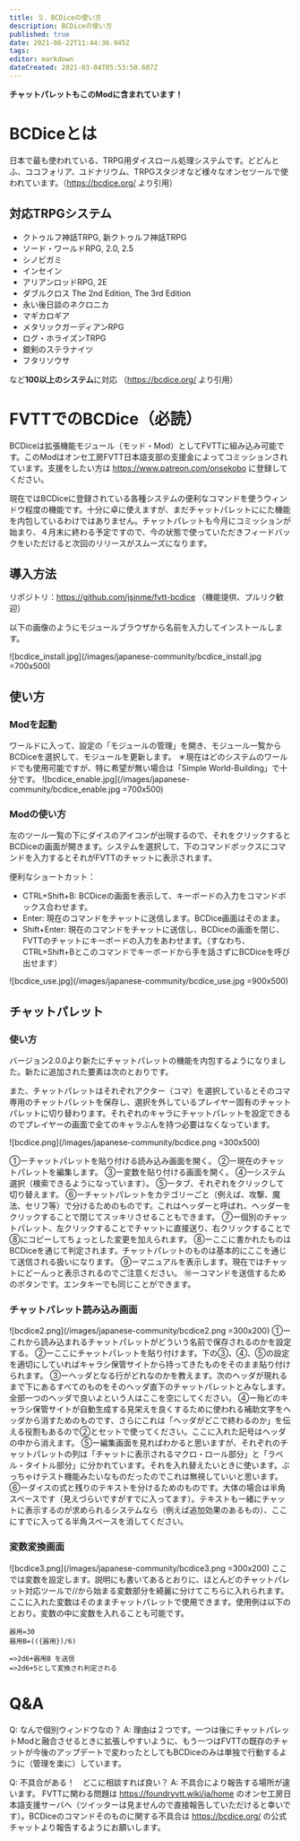 ```yaml
---
title: ５．BCDiceの使い方
description: BCDiceの使い方
published: true
date: 2021-06-22T11:44:36.945Z
tags: 
editor: markdown
dateCreated: 2021-03-04T05:53:50.607Z
---
```


**チャットパレットもこのModに含まれています！**

# BCDiceとは
日本で最も使われている、TRPG用ダイスロール処理システムです。どどんとふ、ココフォリア、ユドナリウム、TRPGスタジオなど様々なオンセツールで使われています。（https://bcdice.org/ より引用）

## 対応TRPGシステム
-   クトゥルフ神話TRPG, 新クトゥルフ神話TRPG
-    ソード・ワールドRPG, 2.0, 2.5
-    シノビガミ
-    インセイン
-    アリアンロッドRPG, 2E
-    ダブルクロス The 2nd Edition, The 3rd Edition
-    永い後日談のネクロニカ
-    マギカロギア
-    メタリックガーディアンRPG
-    ログ・ホライズンTRPG
-    銀剣のステラナイツ
-    フタリソウサ

など**100以上のシステム**に対応 （https://bcdice.org/ より引用）

# FVTTでのBCDice（必読）
BCDiceは拡張機能モジュール（モッド・Mod）としてFVTTに組み込み可能です。このModはオンセ工房FVTT日本語支部の支援金によってコミッションされています。支援をしたい方は https://www.patreon.com/onsekobo に登録してください。

現在ではBCDiceに登録されている各種システムの便利なコマンドを使うウィンドウ程度の機能です。十分に卓に使えますが、まだチャットパレットににた機能を内包しているわけではありません。チャットパレットも今月にコミッションが始まり、４月末に終わる予定ですので、今の状態で使っていただきフィードバックをいただけると次回のリリースがスムーズになります。

## 導入方法
リポジトリ：https://github.com/jsinme/fvtt-bcdice
（機能提供、プルリク歓迎）

以下の画像のようにモジュールブラウザから名前を入力してインストールします。

![bcdice_install.jpg](/images/japanese-community/bcdice_install.jpg =700x500)

## 使い方

### Modを起動
ワールドに入って、設定の「モジュールの管理」を開き、モジュール一覧からBCDiceを選択して、モジュールを更新します。
＊現在はどのシステムのワールドでも使用可能ですが、特に希望が無い場合は「Simple World-Building」で十分です。
![bcdice_enable.jpg](/images/japanese-community/bcdice_enable.jpg =700x500)

### Modの使い方
左のツール一覧の下にダイスのアイコンが出現するので、それをクリックするとBCDiceの画面が開きます。システムを選択して、下のコマンドボックスにコマンドを入力するとそれがFVTTのチャットに表示されます。

便利なショートカット：
- CTRL+Shift+B: BCDiceの画面を表示して、キーボードの入力をコマンドボックス合わせます。
- Enter: 現在のコマンドをチャットに送信します。BCDice画面はそのまま。
- Shift+Enter: 現在のコマンドをチャットに送信し、BCDiceの画面を閉じ、FVTTのチャットにキーボードの入力をあわせます。（すなわち、CTRL+Shift+Bとこのコマンドでキーボードから手を話さずにBCDiceを呼び出せます）

![bcdice_use.jpg](/images/japanese-community/bcdice_use.jpg =900x500)

## チャットパレット
### 使い方
バージョン2.0.0より新たにチャットパレットの機能を内包するようになりました。新たに追加された要素は次のとおりです。

また、チャットパレットはそれぞれアクター（コマ）を選択しているとそのコマ専用のチャットパレットを保存し、選択を外しているプレイヤー固有のチャットパレットに切り替わります。それぞれのキャラにチャットパレットを設定できるのでプレイヤーの画面で全てのキャラぶんを持つ必要はなくなっています。

![bcdice.png](/images/japanese-community/bcdice.png =300x500)

①ーチャットパレットを貼り付ける読み込み画面を開く。
②ー現在のチャットパレットを編集します。
③ー変数を貼り付ける画面を開く。
④ーシステム選択（検索できるようになっています）。
⑤ータブ、それぞれをクリックして切り替えます。
⑥ーチャットパレットをカテゴリーごと（例えば、攻撃、魔法、セリフ等）で分けるためのものです。これはヘッダーと呼ばれ、ヘッダーをクリックすることで閉じてスッキリさせることもできます。
⑦ー個別のチャットパレット、左クリックすることでチャットに直接送り、右クリックすることで⑧にコピーしてちょっとした変更を加えられます。
⑧ーここに書かれたものはBCDiceを通じて判定されます。チャットパレットのものは基本的にここを通じて送信される扱いになります。
⑨ーマニュアルを表示します。現在ではチャットにどーんっと表示されるのでご注意ください。
⑩ーコマンドを送信するためのボタンです。エンタキーでも同じことができます。

### チャットパレット読み込み画面
![bcdice2.png](/images/japanese-community/bcdice2.png =300x200)
①ーこれから読み込まれるチャットパレットがどういう名前で保存されるのかを設定する。
②ーここにチャットパレットを貼り付けます。下の③、④、⑤の設定を適切にしていればキャラシ保管サイトから持ってきたものをそのまま貼り付けられます。
③ーヘッダとなる行がどれなのかを教えます。次のヘッダが現れるまで下にあるすべてのものをそのヘッダ直下のチャットパレットとみなします。全部一つのヘッダで良いよという人はここを空にしてください。
④ー殆どのキャラシ保管サイトが自動生成する見栄えを良くするために使われる補助文字をヘッダから消すためのものです、さらにこれは「ヘッダがどこで終わるのか」を伝える役割もあるので②とセットで使ってください。ここに入れた記号はヘッダの中から消えます。
⑤ー編集画面を見ればわかると思いますが、それぞれのチャットパレットの列は「チャットに表示されるマクロ・ロール部分」と「ラベル・タイトル部分」に分かれています。それを入れ替えたいときに使います。ぶっちゃけテスト機能みたいなものだったのでこれは無視していいと思います。
⑥ーダイスの式と残りのテキストを分けるためのものです。大体の場合は半角スペースです（見えづらいですがすでに入ってます）。テキストも一緒にチャットに表示するのが求められるシステムなら（例えば追加効果のあるもの）、ここにすでに入ってる半角スペースを消してください。

### 変数変換画面
![bcdice3.png](/images/japanese-community/bcdice3.png =300x200)
ここでは変数を設定します。説明にも書いてあるとおりに、ほとんどのチャットパレット対応ツールで//から始まる変数部分を綺麗に分けてこちらに入れられます。ここに入れた変数はそのままチャットパレットで使用できます。使用例は以下のとおり。変数の中に変数を入れることも可能です。

```
器用=30
器用B=(({器用})/6)

=>2d6+器用B を送信
=>2d6+5として変換され判定される
```

# Q&A

Q: なんで個別ウィンドウなの？
A: 理由は２つです。一つは後にチャットパレットModと融合させるときに拡張しやすいように、もう一つはFVTTの既存のチャットが今後のアップデートで変わったとしてもBCDiceのみは単独で行動するように（管理を楽に）しています。

Q: 不具合がある！　どこに相談すれば良い？
A: 不具合により報告する場所が違います。 FVTTに関わる問題は https://foundryvtt.wiki/ja/home のオンセ工房日本語支援サーバへ（ツイッターは見ませんので直接報告していただけると幸いです）。BCDiceのコマンドそのものに関する不具合は https://bcdice.org/ の公式チャットより報告するようにお願いします。